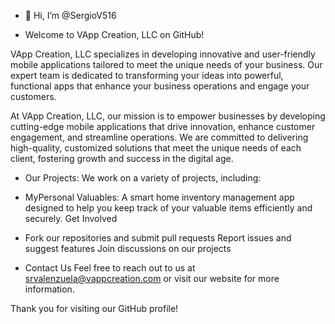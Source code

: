 - 👋 Hi, I’m @SergioV516
 
- Welcome to VApp Creation, LLC on GitHub!

 
VApp Creation, LLC specializes in developing innovative and user-friendly mobile applications tailored to meet the unique needs of your business. Our expert team is dedicated to transforming your ideas into powerful, functional apps that enhance your business operations and engage your customers.


At VApp Creation, LLC, our mission is to empower businesses by developing cutting-edge mobile applications that drive innovation, enhance customer engagement, and streamline operations. We are committed to delivering high-quality, customized solutions that meet the unique needs of each client, fostering growth and success in the digital age.

- Our Projects:
We work on a variety of projects, including:

- MyPersonal Valuables: A smart home inventory management app designed to help you keep track of your valuable items efficiently and securely.
Get Involved


- Fork our repositories and submit pull requests
Report issues and suggest features
Join discussions on our projects

- Contact Us
Feel free to reach out to us at srvalenzuela@vappcreation.com or visit our website for more information.

Thank you for visiting our GitHub profile!
